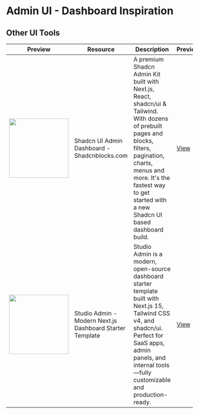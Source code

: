 # Admin UI - Dashboard Inspiration

## Other UI Tools

| Preview | Resource | Description | Preview | Github | 
|---------|----------|-------------|----------|--------|
| <img src="https://deifkwefumgah.cloudfront.net/shadcnblocks/images/og/og-admin.png" width="160"> | Shadcn UI Admin Dashboard - Shadcnblocks.com | A premium Shadcn Admin Kit built with Next.js, React, shadcn/ui & Tailwind. With dozens of prebuilt pages and blocks, filters, pagination, charts, menus and more. It's the fastest way to get started with a new Shadcn UI based dashboard build. |  [View](https://shadcnblocks-admin.vercel.app) | - |
| <img src="" width="160"> | Studio Admin - Modern Next.js Dashboard Starter Template | Studio Admin is a modern, open-source dashboard starter template built with Next.js 15, Tailwind CSS v4, and shadcn/ui. Perfect for SaaS apps, admin panels, and internal tools—fully customizable and production-ready. |  [View](https://next-shadcn-admin-dashboard.vercel.app/dashboard/default) | [View](https://github.com/arhamkhnz/next-shadcn-admin-dashboard) |
